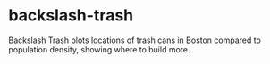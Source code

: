 # backslash-trash
Backslash Trash plots locations of trash cans in Boston compared to population density, showing where to build more.
